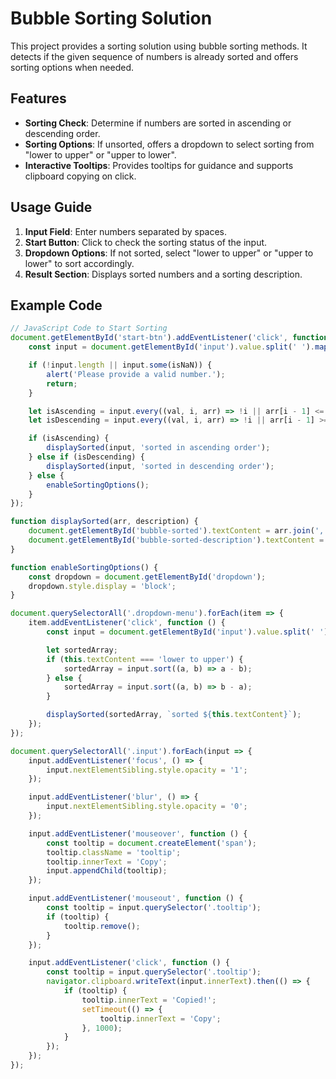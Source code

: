 # Bubble Sorting Solution

This project provides a sorting solution using bubble sorting methods. It detects if the given sequence of numbers is already sorted and offers sorting options when needed.

## Features
- **Sorting Check**: Determine if numbers are sorted in ascending or descending order.
- **Sorting Options**: If unsorted, offers a dropdown to select sorting from "lower to upper" or "upper to lower".
- **Interactive Tooltips**: Provides tooltips for guidance and supports clipboard copying on click.

## Usage Guide

1. **Input Field**: Enter numbers separated by spaces.
2. **Start Button**: Click to check the sorting status of the input.
3. **Dropdown Options**: If not sorted, select "lower to upper" or "upper to lower" to sort accordingly.
4. **Result Section**: Displays sorted numbers and a sorting description.

## Example Code

```javascript
// JavaScript Code to Start Sorting
document.getElementById('start-btn').addEventListener('click', function () {
    const input = document.getElementById('input').value.split(' ').map(Number);

    if (!input.length || input.some(isNaN)) {
        alert('Please provide a valid number.');
        return;
    }

    let isAscending = input.every((val, i, arr) => !i || arr[i - 1] <= val);
    let isDescending = input.every((val, i, arr) => !i || arr[i - 1] >= val);

    if (isAscending) {
        displaySorted(input, 'sorted in ascending order');
    } else if (isDescending) {
        displaySorted(input, 'sorted in descending order');
    } else {
        enableSortingOptions();
    }
});

function displaySorted(arr, description) {
    document.getElementById('bubble-sorted').textContent = arr.join(', ');
    document.getElementById('bubble-sorted-description').textContent = `The provided numbers are ${description}`;
}

function enableSortingOptions() {
    const dropdown = document.getElementById('dropdown');
    dropdown.style.display = 'block';
}

document.querySelectorAll('.dropdown-menu').forEach(item => {
    item.addEventListener('click', function () {
        const input = document.getElementById('input').value.split(' ').map(Number);

        let sortedArray;
        if (this.textContent === 'lower to upper') {
            sortedArray = input.sort((a, b) => a - b);
        } else {
            sortedArray = input.sort((a, b) => b - a);
        }

        displaySorted(sortedArray, `sorted ${this.textContent}`);
    });
});

document.querySelectorAll('.input').forEach(input => {
    input.addEventListener('focus', () => {
        input.nextElementSibling.style.opacity = '1';
    });

    input.addEventListener('blur', () => {
        input.nextElementSibling.style.opacity = '0';
    });

    input.addEventListener('mouseover', function () {
        const tooltip = document.createElement('span');
        tooltip.className = 'tooltip';
        tooltip.innerText = 'Copy';
        input.appendChild(tooltip);
    });

    input.addEventListener('mouseout', function () {
        const tooltip = input.querySelector('.tooltip');
        if (tooltip) {
            tooltip.remove();
        }
    });

    input.addEventListener('click', function () {
        const tooltip = input.querySelector('.tooltip');
        navigator.clipboard.writeText(input.innerText).then(() => {
            if (tooltip) {
                tooltip.innerText = 'Copied!';
                setTimeout(() => {
                    tooltip.innerText = 'Copy';
                }, 1000);
            }
        });
    });
});
